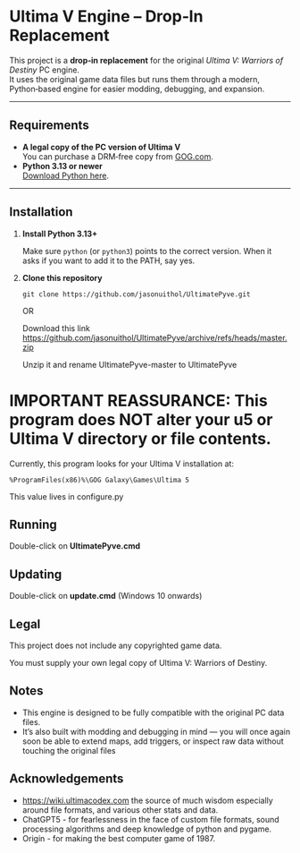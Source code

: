 # Ultima V Engine – Drop‑In Replacement

This project is a **drop‑in replacement** for the original *Ultima V: Warriors of Destiny* PC engine.  
It uses the original game data files but runs them through a modern, Python‑based engine for easier modding, debugging, and expansion.

---

## Requirements

- **A legal copy of the PC version of Ultima V**  
  You can purchase a DRM‑free copy from [GOG.com](https://www.gog.com/en/game/ultima_4_5_6).
- **Python 3.13 or newer**  
  [Download Python here](https://www.python.org/downloads/).

---

## Installation

1. **Install Python 3.13+**  

    Make sure `python` (or `python3`) points to the correct version.  When it asks if you want to add it to the PATH, say yes.


2. **Clone this repository**  

    ```
    git clone https://github.com/jasonuithol/UltimatePyve.git
    ```

    OR

    Download this link https://github.com/jasonuithol/UltimatePyve/archive/refs/heads/master.zip
    
    Unzip it and rename UltimatePyve-master to UltimatePyve


# IMPORTANT REASSURANCE: This program does NOT alter your u5 or Ultima V directory or file contents.

Currently, this program looks for your Ultima V installation at:

```
%ProgramFiles(x86)%\GOG Galaxy\Games\Ultima 5
```

This value lives in configure.py

## Running

Double-click on **UltimatePyve.cmd**

## Updating

Double-click on **update.cmd** (Windows 10 onwards)

## Legal
    
This project does not include any copyrighted game data.

You must supply your own legal copy of Ultima V: Warriors of Destiny.
    
## Notes

- This engine is designed to be fully compatible with the original PC data files.
- It’s also built with modding and debugging in mind — you will once again soon be able to extend maps, add triggers, or inspect raw data without touching the original files

## Acknowledgements

- https://wiki.ultimacodex.com the source of much wisdom especially around file formats, 
  and various other stats and data.
- ChatGPT5 - for fearlessness in the face of custom file formats, sound processing algorithms 
  and deep knowledge of python and pygame.
- Origin - for making the best computer game of 1987.
